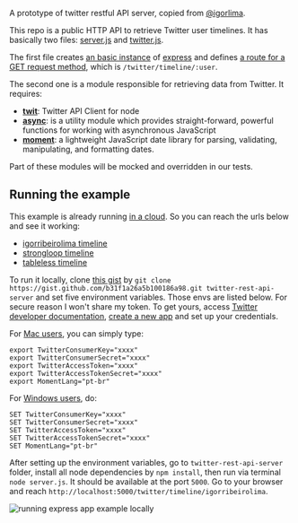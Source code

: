 A prototype of twitter restful API server, copied from [@igorlima](https://github.com/igorlima/twitter-rest-api-server).

This repo is a public HTTP API to retrieve Twitter user timelines. It has basically two files: [server.js](https://gist.github.com/igorlima/b31f1a26a5b100186a98#file-server-js) and [twitter.js](https://gist.github.com/igorlima/b31f1a26a5b100186a98#file-twitter-js).

The first file creates [an basic instance](http://expressjs.com/starter/hello-world.html) of [express](http://expressjs.com) and defines [a route for a GET request method](http://expressjs.com/starter/basic-routing.html), which is ``/twitter/timeline/:user``.

The second one is a module responsible for retrieving data from Twitter. It requires:

* [**twit**](https://github.com/ttezel/twit): Twitter API Client for node
* [**async**](https://github.com/caolan/async): is a utility module which provides straight-forward, powerful functions for working with asynchronous JavaScript
* [**moment**](http://momentjs.com): a lightweight JavaScript date library for parsing, validating, manipulating, and formatting dates.

Part of these modules will be mocked and overridden in our tests.

## Running the example

This example is already running [in a cloud](https://social-media-rest-api.herokuapp.com). So you can reach the urls below and see it working:

* [igorribeirolima timeline](https://social-media-rest-api.herokuapp.com/twitter/timeline/igorribeirolima)
* [strongloop timeline](https://social-media-rest-api.herokuapp.com/twitter/timeline/strongloop)
* [tableless timeline](https://social-media-rest-api.herokuapp.com/twitter/timeline/tableless)

To run it locally, clone [this gist](https://gist.github.com/igorlima/b31f1a26a5b100186a98) by ``git clone https://gist.github.com/b31f1a26a5b100186a98.git twitter-rest-api-server`` and set five environment variables. Those envs are listed below. For secure reason I won't share my token. To get yours, access [Twitter developer documentation](https://dev.twitter.com/overview/documentation), [create a new app](https://apps.twitter.com) and set up your credentials.

For [Mac users](http://stackoverflow.com/questions/7501678/set-environment-variables-on-mac-os-x-lion), you can simply type:

```
export TwitterConsumerKey="xxxx"
export TwitterConsumerSecret="xxxx"
export TwitterAccessToken="xxxx"
export TwitterAccessTokenSecret="xxxx"
export MomentLang="pt-br"
```

For [Windows users](http://stackoverflow.com/questions/21606419/set-windows-environment-variables-with-commandline-cmd-commandprompt-batch-file), do:

```
SET TwitterConsumerKey="xxxx"
SET TwitterConsumerSecret="xxxx"
SET TwitterAccessToken="xxxx"
SET TwitterAccessTokenSecret="xxxx"
SET MomentLang="pt-br"
```

After setting up the environment variables, go to ``twitter-rest-api-server`` folder, install all node dependencies by ``npm install``, then run via terminal ``node server.js``. It should be available at the port ``5000``. Go to your browser and reach ``http://localhost:5000/twitter/timeline/igorribeirolima``.

![running express app example locally](http://i1368.photobucket.com/albums/ag182/igorribeirolima/running%20express%20app%20example%20locally_zpsndaidg4w.png)
